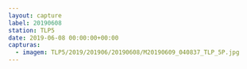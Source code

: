 ```yaml
---
layout: capture
label: 20190608
station: TLP5
date: 2019-06-08 00:00:00+00:00
capturas:
  - imagem: TLP5/2019/201906/20190608/M20190609_040837_TLP_5P.jpg
---
```

